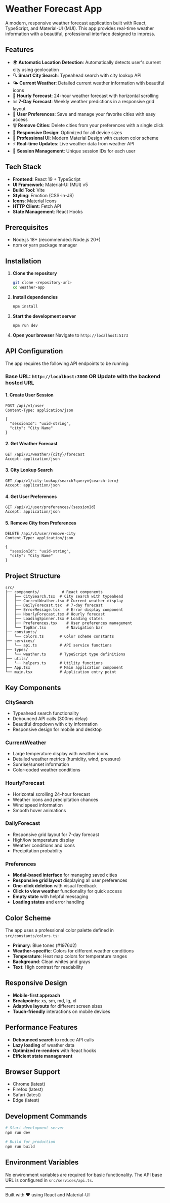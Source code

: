 # Weather Forecast App

A modern, responsive weather forecast application built with React, TypeScript, and Material-UI (MUI). This app provides real-time weather information with a beautiful, professional interface designed to impress.

## Features

- 🌍 **Automatic Location Detection**: Automatically detects user's current city using geolocation
- 🔍 **Smart City Search**: Typeahead search with city lookup API
- 🌤️ **Current Weather**: Detailed current weather information with beautiful icons
- 📅 **Hourly Forecast**: 24-hour weather forecast with horizontal scrolling
- 📊 **7-Day Forecast**: Weekly weather predictions in a responsive grid layout
- 💾 **User Preferences**: Save and manage your favorite cities with easy access
- 🗑️ **Remove Cities**: Delete cities from your preferences with a single click
- 📱 **Responsive Design**: Optimized for all device sizes
- 🎨 **Professional UI**: Modern Material Design with custom color scheme
- ⚡ **Real-time Updates**: Live weather data from weather API
- 🔄 **Session Management**: Unique session IDs for each user

## Tech Stack

- **Frontend**: React 19 + TypeScript
- **UI Framework**: Material-UI (MUI) v5
- **Build Tool**: Vite
- **Styling**: Emotion (CSS-in-JS)
- **Icons**: Material Icons
- **HTTP Client**: Fetch API
- **State Management**: React Hooks

## Prerequisites

- Node.js 18+ (recommended: Node.js 20+)
- npm or yarn package manager

## Installation

1. **Clone the repository**
   ```bash
   git clone <repository-url>
   cd weather-app
   ```

2. **Install dependencies**
   ```bash
   npm install
   ```

3. **Start the development server**
   ```bash
   npm run dev
   ```

4. **Open your browser**
   Navigate to `http://localhost:5173`

## API Configuration

The app requires the following API endpoints to be running:

### Base URL: `http://localhost:3000` OR Update with the backend hosted URL

#### 1. Create User Session
```http
POST /api/v1/user
Content-Type: application/json

{
  "sessionId": "uuid-string",
  "city": "City Name"
}
```

#### 2. Get Weather Forecast
```http
GET /api/v1/weather/{city}/forecast
Accept: application/json
```

#### 3. City Lookup Search
```http
GET /api/v1/city-lookup/search?query={search-term}
Accept: application/json
```

#### 4. Get User Preferences
```http
GET /api/v1/user/preferences/{sessionId}
Accept: application/json
```

#### 5. Remove City from Preferences
```http
DELETE /api/v1/user/remove-city
Content-Type: application/json

{
  "sessionId": "uuid-string",
  "city": "City Name"
}
```

## Project Structure

```
src/
├── components/          # React components
│   ├── CitySearch.tsx  # City search with typeahead
│   ├── CurrentWeather.tsx # Current weather display
│   ├── DailyForecast.tsx  # 7-day forecast
│   ├── ErrorMessage.tsx   # Error display component
│   ├── HourlyForecast.tsx # Hourly forecast
│   ├── LoadingSpinner.tsx # Loading states
│   ├── Preferences.tsx    # User preferences management
│   └── TopBar.tsx         # Navigation bar
├── constants/
│   └── colors.ts       # Color scheme constants
├── services/
│   └── api.ts          # API service functions
├── types/
│   └── weather.ts      # TypeScript type definitions
├── utils/
│   └── helpers.ts      # Utility functions
├── App.tsx             # Main application component
└── main.tsx            # Application entry point
```

## Key Components

### CitySearch
- Typeahead search functionality
- Debounced API calls (300ms delay)
- Beautiful dropdown with city information
- Responsive design for mobile and desktop

### CurrentWeather
- Large temperature display with weather icons
- Detailed weather metrics (humidity, wind, pressure)
- Sunrise/sunset information
- Color-coded weather conditions

### HourlyForecast
- Horizontal scrolling 24-hour forecast
- Weather icons and precipitation chances
- Wind speed information
- Smooth hover animations

### DailyForecast
- Responsive grid layout for 7-day forecast
- High/low temperature display
- Weather conditions and icons
- Precipitation probability

### Preferences
- **Modal-based interface** for managing saved cities
- **Responsive grid layout** displaying all user preferences
- **One-click deletion** with visual feedback
- **Click to view weather** functionality for quick access
- **Empty state** with helpful messaging
- **Loading states** and error handling

## Color Scheme

The app uses a professional color palette defined in `src/constants/colors.ts`:

- **Primary**: Blue tones (#1976d2)
- **Weather-specific**: Colors for different weather conditions
- **Temperature**: Heat map colors for temperature ranges
- **Background**: Clean whites and grays
- **Text**: High contrast for readability

## Responsive Design

- **Mobile-first approach**
- **Breakpoints**: xs, sm, md, lg, xl
- **Adaptive layouts** for different screen sizes
- **Touch-friendly** interactions on mobile devices

## Performance Features

- **Debounced search** to reduce API calls
- **Lazy loading** of weather data
- **Optimized re-renders** with React hooks
- **Efficient state management**

## Browser Support

- Chrome (latest)
- Firefox (latest)
- Safari (latest)
- Edge (latest)

## Development Commands

```bash
# Start development server
npm run dev

# Build for production
npm run build

```

## Environment Variables

No environment variables are required for basic functionality. The API base URL is configured in `src/services/api.ts`.



---

Built with ❤️ using React and Material-UI
